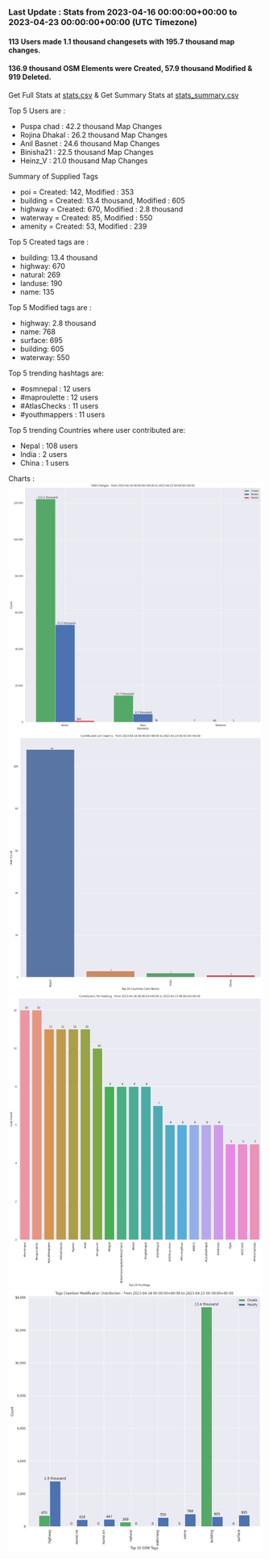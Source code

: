 ### Last Update : Stats from 2023-04-16 00:00:00+00:00 to 2023-04-23 00:00:00+00:00 (UTC Timezone)

#### 113 Users made 1.1 thousand changesets with 195.7 thousand map changes.
#### 136.9 thousand OSM Elements were Created, 57.9 thousand Modified & 919 Deleted.
Get Full Stats at [stats.csv](/stats/Nepal/Weekly/stats.csv)
 & Get Summary Stats at [stats_summary.csv](/stats/Nepal/Weekly/stats_summary.csv)

Top 5 Users are : 
- Puspa chad : 42.2 thousand Map Changes
- Rojina Dhakal : 26.2 thousand Map Changes
- Anil Basnet : 24.6 thousand Map Changes
- Binisha21 : 22.5 thousand Map Changes
- Heinz_V : 21.0 thousand Map Changes

Summary of Supplied Tags
- poi = Created: 142, Modified : 353
- building = Created: 13.4 thousand, Modified : 605
- highway = Created: 670, Modified : 2.8 thousand
- waterway = Created: 85, Modified : 550
- amenity = Created: 53, Modified : 239


Top 5 Created tags are :
- building: 13.4 thousand
- highway: 670
- natural: 269
- landuse: 190
- name: 135


Top 5 Modified tags are :
- highway: 2.8 thousand
- name: 768
- surface: 695
- building: 605
- waterway: 550


Top 5 trending hashtags are:
- #osmnepal : 12 users
- #maproulette : 12 users
- #AtlasChecks : 11 users
- #youthmappers : 11 users


Top 5 trending Countries where user contributed are:
- Nepal : 108 users
- India : 2 users
- China : 1 users


 Charts : 
![Alt text](./stats_osm_changes.png) 
![Alt text](./stats_users_per_country.png) 
![Alt text](./stats_users_per_hashtag.png) 
![Alt text](./stats_tags.png) 

